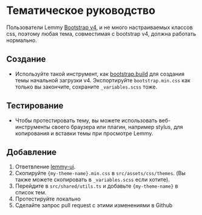 # Тематическое руководство 

Пользователи Lemmy [Bootstrap v4](https://getbootstrap.com/), и не много настраиваемых классов css, поэтому любая тема, совместимая с bootstrap v4, должна работать нормально. 

## Создание

- Используйте такой инструмент, как [bootstrap.build](https://bootstrap.build/) для создания темы начальной загрузки v4. Экспортируйте `bootstrap.min.css` как только вы закончите, сохраните `_variables.scss` тоже.

## Тестирование 

- Чтобы протестировать тему, вы можете использовать веб-инструменты своего браузера или плагин, например stylus, для копирования и вставки темы при просмотре Lemmy.

## Добавление

1. Ответвление [lemmy-ui](https://github.com/ProjectMakerGeorgia/lemmy-ui).
1. Скопируйте `{my-theme-name}.min.css` в `src/assets/css/themes`. (Вы также можете скопировать в `_variables.scss` если хотите).
1. Перейдите в `src/shared/utils.ts` и добавьте `{my-theme-name}` в список тем.
1. Протестируйте локально
1. Сделайте запрос pull request с этими изменениями в Github
